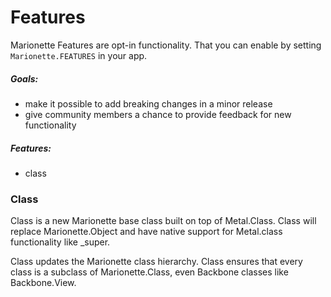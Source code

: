 # Features

Marionette Features are opt-in functionality. That you can enable by setting `Marionette.FEATURES` in your app.

##### Goals:
+ make it possible to add breaking changes in a minor release
+ give community members a chance to provide feedback for new functionality


##### Features:
+ class

### Class

Class is a new Marionette base class built on top of Metal.Class.
Class will replace Marionette.Object and have native support for Metal.class functionality like \_super.

Class updates the Marionette class hierarchy.
Class ensures that every class is a subclass of Marionette.Class, even Backbone classes like Backbone.View.
